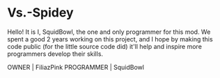 # Vs.-Spidey

Hello! It is I, SquidBowl, the one and only programmer for this mod. We spent a good 2 years working on this project, and I hope by making this code public (for the little source code did)
it'll help and inspire more programmers develop their skills.

OWNER | FiliazPink
PROGRAMMER | SquidBowl
